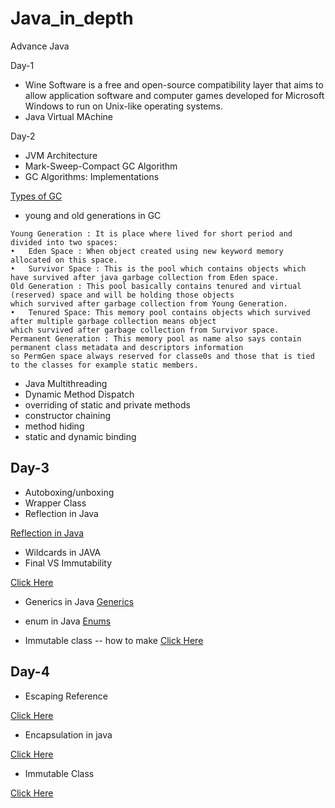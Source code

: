 # Java_in_depth
Advance Java 

Day-1

* Wine Software is a free and open-source compatibility layer that aims to allow application software and computer games developed for Microsoft Windows to run on Unix-like operating systems.
* Java Virtual MAchine

Day-2

* JVM Architecture
* Mark-Sweep-Compact GC Algorithm
* GC Algorithms: Implementations

[Types of GC ](https://plumbr.io/handbook/garbage-collection-algorithms-implementations)

* young and old generations in GC

```
Young Generation : It is place where lived for short period and divided into two spaces:
•	Eden Space : When object created using new keyword memory allocated on this space.
•	Survivor Space : This is the pool which contains objects which have survived after java garbage collection from Eden space.
Old Generation : This pool basically contains tenured and virtual (reserved) space and will be holding those objects
which survived after garbage collection from Young Generation.
•	Tenured Space: This memory pool contains objects which survived after multiple garbage collection means object 
which survived after garbage collection from Survivor space.
Permanent Generation : This memory pool as name also says contain permanent class metadata and descriptors information
so PermGen space always reserved for classe0s and those that is tied to the classes for example static members.

```
* Java Multithreading
* Dynamic Method Dispatch
* overriding of static and private methods
* constructor chaining 
* method hiding
* static and dynamic binding


## Day-3

* Autoboxing/unboxing
* Wrapper Class
* Reflection in Java

[Reflection in Java](https://www.geeksforgeeks.org/reflection-in-java/)

* Wildcards in JAVA
* Final VS Immutability

[Click Here](https://www.geeksforgeeks.org/final-vs-immutability-java/#:~:text=final%20means%20that%20you%20can,its%20reference%20to%20another%20one.)

* Generics in Java
[Generics](https://www.javatpoint.com/generics-in-java)

* enum in Java
[Enums](https://www.geeksforgeeks.org/enum-in-java/)

* Immutable class -- how to make
[Click Here](https://www.geeksforgeeks.org/create-immutable-class-java/)



## Day-4

* Escaping Reference

[Click Here](https://hashnode.com/post/introduction-to-anatomy-of-escaping-references-using-java-ckdzud9j3000nnas1dbe86d6g)

* Encapsulation in java

[Click Here](https://www.tutorialspoint.com/java/java_encapsulation.htm#:~:text=Encapsulation%20in%20Java%20is%20a,methods%20of%20their%20current%20class.)

* Immutable Class

[Click Here](https://dzone.com/articles/how-to-create-an-immutable-class-in-java)



